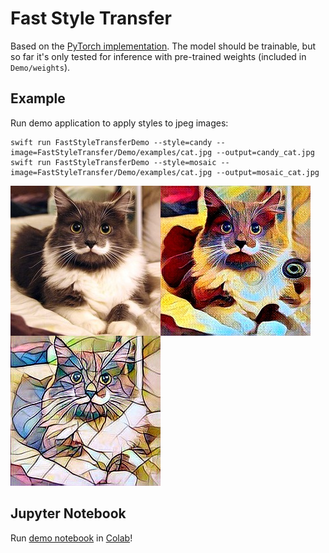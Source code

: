 # Fast Style Transfer

Based on the [PyTorch implementation](https://github.com/pytorch/examples/tree/master/fast_neural_style).
The model should be trainable, but so far it's only tested for inference with pre-trained weights (included in `Demo/weights`). 

## Example
Run demo application to apply styles to jpeg images:
```
swift run FastStyleTransferDemo --style=candy --image=FastStyleTransfer/Demo/examples/cat.jpg --output=candy_cat.jpg
swift run FastStyleTransferDemo --style=mosaic --image=FastStyleTransfer/Demo/examples/cat.jpg --output=mosaic_cat.jpg
```

<img src="Demo/examples/cat.jpg" height="240" width="240" align="left">
<img src="Demo/examples/cat_candy.jpg" height="240" width="240" align="left">
<img src="Demo/examples/cat_mosaic.jpg" height="240" width="240">

## Jupyter Notebook
Run [demo notebook](Demo/ColabDemo.ipynb) in [Colab](https://colab.research.google.com/github/vvmnnnkv/swift-models/blob/fast-style/FastStyleTransfer/Demo/ColabDemo.ipynb)!
